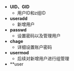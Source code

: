 - **UID、GID**
	- 用户ID和z组ID
- **useradd**
	- 新增用户
- **passwd**
	- 设置密码以及管理用户
- **chage**
	- 详细设置账户密码
- **usermod**
	- 后续对新增用户进行组管理
- **user

<!--stackedit_data:
eyJoaXN0b3J5IjpbLTY5Njc2NTE1MSwxNjE2MzQ4MjI0LDE5NT
c1OTAzN119
-->